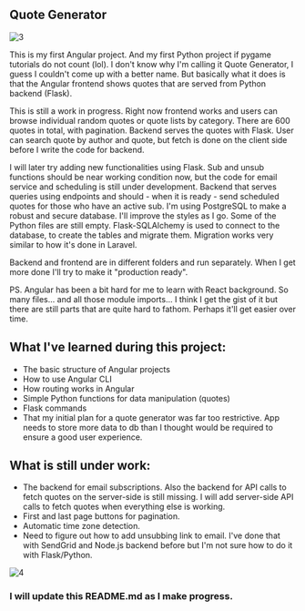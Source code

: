 ## Quote Generator

![3](https://github.com/user-attachments/assets/356e024a-63ac-4bb4-9411-c0e1fa688815)


This is my first Angular project. And my first Python project if pygame tutorials do not count (lol). I don't know why I'm calling it Quote Generator, I guess I couldn't come up with a better name. But basically what it does is that the Angular frontend shows quotes that are served from Python backend (Flask).

This is still a work in progress. Right now frontend works and users can browse individual random quotes or quote lists by category. There are 600 quotes in total, with pagination. Backend serves the quotes with Flask. User can search quote by author and quote, but fetch is done on the client side before I write the code for backend.

I will later try adding new functionalities using Flask. Sub and unsub functions should be near working condition now, but the code for email service and scheduling is still under development. Backend that serves queries using endpoints and should - when it is ready - send scheduled quotes for those who have an active sub. I'm using PostgreSQL to make a robust and secure database. I'll improve the styles as I go. Some of the Python files are still empty. Flask-SQLAlchemy is used to connect to the database, to create the tables and migrate them. Migration works very similar to how it's done in Laravel.

Backend and frontend are in different folders and run separately. When I get more done I'll try to make it "production ready".

PS. Angular has been a bit hard for me to learn with React background. So many files... and all those module imports... I think I get the gist of it but there are still parts that are quite hard to fathom. Perhaps it'll get easier over time.

## What I've learned during this project:

- The basic structure of Angular projects
- How to use Angular CLI
- How routing works in Angular
- Simple Python functions for data manipulation (quotes)
- Flask commands
- That my initial plan for a quote generator was far too restrictive. App needs to store more data to db than I thought would be required to ensure a good user experience.

## What is still under work:

- The backend for email subscriptions. Also the backend for API calls to fetch quotes on the server-side is still missing. I will add server-side API calls to fetch quotes when everything else is working.
- First and last page buttons for pagination.
- Automatic time zone detection.
- Need to figure out how to add unsubbing link to email. I've done that with SendGrid and Node.js backend before but I'm not sure how to do it with Flask/Python.

![4](https://github.com/user-attachments/assets/bff4dc16-eb48-417c-9c12-35a4f62d6272)


### I will update this README.md as I make progress.
